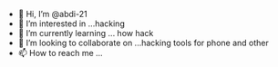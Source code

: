 - 👋 Hi, I’m @abdi-21
- 👀 I’m interested in ...hacking
- 🌱 I’m currently learning ... how hack
- 💞️ I’m looking to collaborate on ...hacking tools for phone and other
- 📫 How to reach me ...

<!---
abdi-21/abdi-21 is a ✨ special ✨ repository because its `README.md` (this file) appears on your GitHub profile.
You can click the Preview link to take a look at your changes.
--->
